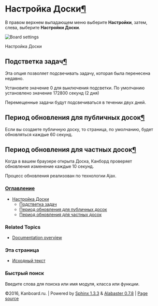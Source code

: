 Настройка Доски[¶](#board-settings "Ссылка на этот заголовок")
==============================================================

В правом верхнем выпадающем меню выберите **Настройки**, затем, слева,
выберите **Настройки Доски**.

![Board
settings](https://kanboard.net/screenshots/documentation/board-settings.png)

Настройка Доски

Подстветка задач[¶](#task-highlighting "Ссылка на этот заголовок")
------------------------------------------------------------------

Эта опция позволяет подсвечивать задачу, которая была перенесена
недавно.

Установите значение 0 для выключения подсветки. По умолчанию установлено
значение 172800 секунд (2 дня)

Перемещенные задачи будут подсвечиваться в течении двух дней.

Период обновления для публичных досок[¶](#refresh-interval-for-public-board "Ссылка на этот заголовок")
-------------------------------------------------------------------------------------------------------

Если вы создаете публичную доску, то страница, по умолчанию, будет
обновляться каждые 60 секунд.

Период обновления для частных досок[¶](#refresh-interval-for-private-board "Ссылка на этот заголовок")
------------------------------------------------------------------------------------------------------

Когда в вашем браузере открыта Доска, Канборд проверяет обновления
изменение каждые 10 секунд.

Процесс обновления реализован по технологии Ajax.

### [Оглавление](index.html)

-   [Настройка Доски](#)
    -   [Подстветка задач](#task-highlighting)
    -   [Период обновления для публичных
        досок](#refresh-interval-for-public-board)
    -   [Период обновления для частных
        досок](#refresh-interval-for-private-board)

### Related Topics

-   [Documentation overview](index.html)

### Эта страница

-   [Исходный текст](_sources/board-configuration.txt)

### Быстрый поиск

Введите слова для поиска или имя модуля, класса или функции.

©2016, Kanboard.ru. | Powered by [Sphinx 1.3.3](http://sphinx-doc.org/)
& [Alabaster 0.7.8](https://github.com/bitprophet/alabaster) | [Page
source](_sources/board-configuration.txt)
